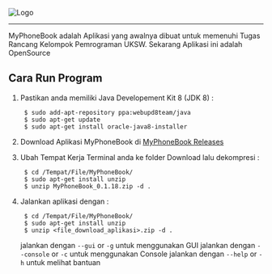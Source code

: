 ![Logo](https://raw.githubusercontent.com/wowotek/MyPhoneBook/7dd5e9d08647d3598db6334ccb18f91c66cd7c85/src/gui/img/Text_Logo_Resize.png)

---
MyPhoneBook adalah Aplikasi yang awalnya dibuat untuk memenuhi Tugas Rancang Kelompok Pemrograman UKSW.
Sekarang Aplikasi ini adalah OpenSource

## Cara Run Program

1. Pastikan anda memiliki Java Developement Kit 8 (JDK 8) :

        $ sudo add-apt-repository ppa:webupd8team/java
        $ sudo apt-get update
        $ sudo apt-get install oracle-java8-installer

2. Download Aplikasi MyPhoneBook di [MyPhoneBook Releases](https://github.com/wowotek/MyPhoneBook/tree/master/Releases)

3. Ubah Tempat Kerja Terminal anda ke folder Download lalu dekompresi : 

        $ cd /Tempat/File/MyPhoneBook/
        $ sudo apt-get install unzip
        $ unzip MyPhoneBook_0.1.18.zip -d .

4. Jalankan aplikasi dengan :

        $ cd /Tempat/File/MyPhoneBook/
        $ sudo apt-get install unzip
        $ unzip <file_download_aplikasi>.zip -d .

   jalankan dengan `--gui` or `-g` untuk menggunakan GUI
   jalankan dengan `--console` or `-c` untuk menggunakan Console
   jalankan dengan `--help` or `-h` untuk melihat bantuan
